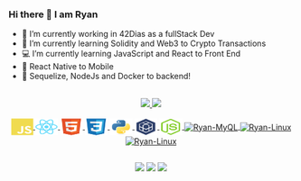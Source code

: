 ### Hi there 👋 I am Ryan

- 🔭 I’m currently working in 42Dias as a fullStack Dev
- 🔑 I’m currently learning Solidity and Web3 to Crypto Transactions
- 💻 I’m currently learning JavaScript and React to Front End
- 📱 React Native to Mobile
- 📙 Sequelize, NodeJs and Docker to backend!

<br>


<div align="center">
  <a href="https://github.com/Ryan-R-C">
  <img height="180em" src="https://github-readme-stats.vercel.app/api?username=Ryan-R-C&show_icons=true&theme=dracula&include_all_commits=true&count_private=true"/>
  <img height="180em" src="https://github-readme-stats.vercel.app/api/top-langs/?username=Ryan-R-C&layout=compact&langs_count=7&theme=dracula"/>
</div>
<div style="display: inline_block" align="center"><br>
  <img align="center" alt="Ryan-Js" height="30" width="40" src="https://raw.githubusercontent.com/devicons/devicon/master/icons/javascript/javascript-plain.svg">
  <img align="center" alt="Ryan-React" height="30" width="40" src="https://raw.githubusercontent.com/devicons/devicon/master/icons/react/react-original.svg">
  <img align="center" alt="Ryan-HTML" height="30" width="40" src="https://raw.githubusercontent.com/devicons/devicon/master/icons/html5/html5-original.svg">
  <img align="center" alt="Ryan-CSS" height="30" width="40" src="https://raw.githubusercontent.com/devicons/devicon/master/icons/css3/css3-original.svg">
  <img align="center" alt="Ryan-Python" height="30" width="40" src="https://raw.githubusercontent.com/devicons/devicon/master/icons/python/python-original.svg">
  <img align="center" alt="Ryan-Sequelize" height="30" width="40" src="https://raw.githubusercontent.com/devicons/devicon/master/icons/sequelize/sequelize-plain.svg">
  <img align="center" alt="Ryan-Node" height="30" width="40" src="https://raw.githubusercontent.com/devicons/devicon/master/icons/nodejs/nodejs-plain.svg">
  <img align="center" alt="Ryan-MyQL" height="30" width="40" src="https://cdn.jsdelivr.net/gh/devicons/devicon/icons/mysql/mysql-original.svg">
  <img align="center" alt="Ryan-Linux" height="30" width="40" src="https://cdn.jsdelivr.net/gh/devicons/devicon/icons/linux/linux-original.svg">
  <img align="center" alt="Ryan-Linux" height="30" width="40" src="https://cdn.jsdelivr.net/gh/devicons/devicon/icons/docker/docker-original.svg">

  </div>
  
  
  ##
 
<div align="center"> 
  <a href = "mailto:ryan.r.c.339ac@gmail.com"><img src="https://img.shields.io/badge/-Gmail-%23333?style=for-the-badge&logo=gmail&logoColor=white" target="_blank"></a>
  <a href = "https://ryan-r-c.github.io/portfolio/"><img src="https://img.shields.io/badge/Portfolio-%23000000.svg?style=for-the-badge&logo=firefox&logoColor=#FF7139" target="_blank"></a>
  <a href="https://www.linkedin.com/in/ryan-costa-7ba1b7216" target="_blank"><img src="https://img.shields.io/badge/-LinkedIn-%230077B5?style=for-the-badge&logo=linkedin&logoColor=white" target="_blank"></a>  
</div>
